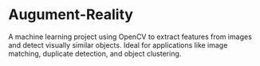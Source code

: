 # Augument-Reality
A machine learning project using OpenCV to extract features from images and detect visually similar objects. Ideal for applications like image matching, duplicate detection, and object clustering.
